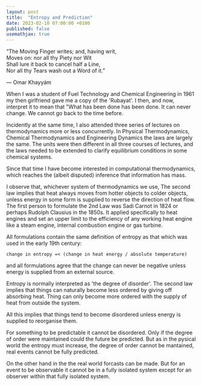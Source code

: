 ```yaml
---
layout: post
title:  "Entropy and Prediction"
date: 2023-02-10 07:00:00 +0100
published: false
usemathjax: true
---
```


“The Moving Finger writes; and, having writ,
<br>Moves on: nor all thy Piety nor Wit
<br>Shall lure it back to cancel half a Line,
<br>Nor all thy Tears wash out a Word of it.”

― Omar Khayyám 

When I was a student of Fuel Technology and Chemical Engineering in 1961 my then girlfriend gave me a copy of the 'Rubayat'. I then, and now, interpret it to mean that "What has been done has been done. It can never change. We cannot go back to the time before.

Incidently at the same time, I also attended three series of lectures on thermodynamics more or less concurrently. In Physical Thermodynamics, Chemical Thermodynamics and Engineering Dynamics the laws are largely the same. The units were then different in all three courses of lectures, and the laws needed to be extended to clarify equilibrium conditions in some chemical systems. 

Since that time I have become interested in computational thermodynamics, which reaches the (albeit disputed) inference that information has mass.

I observe that, whichever system of thermodynamics we use, The second law implies that heat always moves from hotter objects to colder objects, unless energy in some form is supplied to reverse the direction of heat flow. The first person to formulate the 2nd Law was Sadi Carnot in 1824 or perhaps Rudolph Clausius in the 1850s. It applied specifically to heat engines and set an upper limit to the efficiency of any working heat engine like a steam engine, internal combustion engine or gas turbine.

All formulations contain the same definition of entropy as that which was used in the early 19th century:

    change in entropy =< (change in heat energy / absolute temperature)

and all formulations agree that the change can never be negative unless energy is supplied from an external source. 

Entropy is normally interpreted as 'the degree of disorder'. The second law implies that things can naturally become less ordered by giving off absorbing heat. Thing can only become more ordered with the supply of heat from outside the system.

All this implies that things tend to become disordered unless energy is supplied to reorganise them.

For something to be predictable it cannot be disordered. Only if the degree of order were maintained could the future be predicted. But as in the pysical world the entropy must increase, the degree of order cannot be mantained, real events cannot be fully predicted.

On the other hand in the the real world forcasts can be made. But for an event to be observable it cannot be in a fully isolated system except for an observer within that fully isolated system. 

